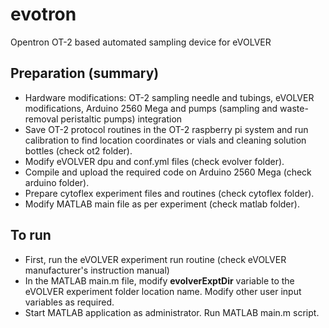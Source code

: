 # evotron
Opentron OT-2 based automated sampling device for eVOLVER

## Preparation (summary)

* Hardware modifications: OT-2 sampling needle and tubings, eVOLVER modifications, Arduino 2560 Mega and pumps (sampling and waste-removal peristaltic pumps) integration 
* Save OT-2 protocol routines in the OT-2 raspberry pi system and run calibration to find location coordinates or vials and cleaning solution bottles (check ot2 folder).
* Modify eVOLVER dpu and conf.yml files (check evolver folder).
* Compile and upload the required code on Arduino 2560 Mega (check arduino folder).
* Prepare cytoflex experiment files and routines (check cytoflex folder).
* Modify MATLAB main file as per experiment (check matlab folder).

## To run

* First, run the eVOLVER experiment run routine (check eVOLVER manufacturer's instruction manual)
* In the MATLAB main.m file, modify **evolverExptDir** variable to the eVOLVER experiment folder location name. Modify other user input variables as required.
* Start MATLAB application as administrator. Run MATLAB main.m script.
